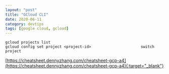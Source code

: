 ```yaml
---
layout: "post"
title: "GCloud CLI"
date: 2020-06-11
category: devtips
tags: [google cloud, gcloud]
---
```


```
gcloud projects list
gcloud config set project <project-id>                      switch project
```


[https://cheatsheet.dennyzhang.com/cheatsheet-gcp-a4](https://cheatsheet.dennyzhang.com/cheatsheet-gcp-a4){:target="_blank"}